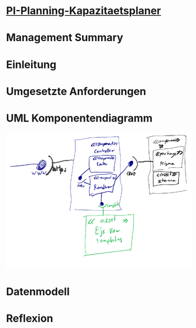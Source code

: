 # [PI-Planning-Kapazitaetsplaner](https://kapazitaetsplaner.atlassian.net/)

# Management Summary
# Einleitung
# Umgesetzte Anforderungen
# UML Komponentendiagramm
![](docImgs/komponenten-diagramm.png)
# Datenmodell
# Reflexion